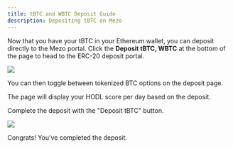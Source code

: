 ```yaml
---
title: tBTC and WBTC Deposit Guide
description: Depositing tBTC on Mezo
---
```


Now that you have your tBTC in your Ethereum wallet, you can deposit directly to the Mezo portal. Click the **Deposit tBTC, WBTC** at the bottom of the page to head to the ERC-20 deposit portal.&#x20;

![](/gitbook/image%20%2812%29.png)

You can then toggle between tokenized BTC options on the deposit page.&#x20;

The page will display your HODL score per day based on the deposit.&#x20;

Complete the deposit with the "Deposit tBTC" button.

![](/gitbook/Screenshot%202024-04-09%20at%2011.21.12%20AM.png)

Congrats! You've completed the deposit.&#x20;
